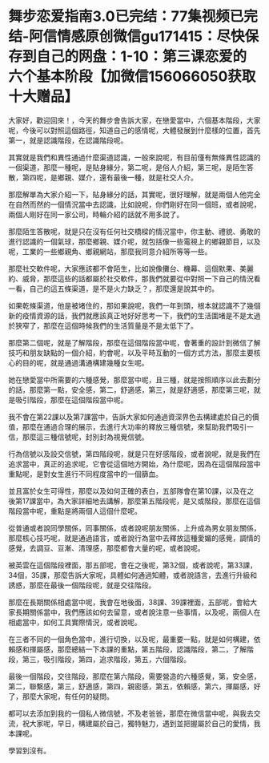 # 舞步恋爱指南3.0已完结：77集视频已完结-阿信情感原创微信gu171415：尽快保存到自己的网盘：1-10：第三课恋爱的六个基本阶段【加微信156066050获取十大赠品】

大家好，歡迎回來！，今天的舞步會告訴大家，在戀愛當中，六個基本階段，大家呢，今後可以對照這個路徑，知道自己的感情呢，大體發展到什麼樣的位置，首先第一，就是認識階段，在認識階段呢。

其實就是我們和異性通過什麼渠道認識，一般來說呢，有目前僅有無條異性認識的一個渠道，那麼一種呢，是貼身緣分，第二呢，是俗人介紹，第三呢，是陌生答散，第四呢，是鄉親、媒介，還有最後一種，就是社交人介。

那麼解單為大家介紹一下，貼身緣分的話，其實呢，很好理解，就是兩個人他完全在自然而然的一個情況當中去認識，比如說呢，你們剛好在同一個班，或者說呢，兩個人剛好在同一家公司，時輪介紹的話就不用多說了。

那麼陌生答散呢，就是只在沒有任何社交橋樑的情況當中，你主動、禮貌、勇敢的進行認識的一個氣球，那麼鄉親、媒介呢，就包括像一些電視上的鄉親節目，以及呢，工業的一些鄉親角、鄉親網站，那麼我同意介紹所等等一些。

那麼社交軟件呢，大家應該都不會陌生，比如說像攤台、機幕、這個默果、美麗約、威脅，那麼這些的話都屬於社交軟件，那我們就要從中對照一下自己的情況看一看，自己的這五條渠道，是不是火力缺乏？，那麼還是說其中的。

如果乾條渠道，他是被堵住的，那如果說呢，我們一年到頭，根本就認識不了幾個新的疫情資源的話，我們就應該真正地好好思考一下，我們的生活圍堵是不是太過於狹窄了，那麼在這個時候我們的生活質量是不是太低下了。

那麼第二個呢，就是了解階段，那麼在這個階段當中呢，會著重的設計到微信了解技巧和朋友缺點的一個介紹，約會呢，以及平時互動的一個方式方法，那麼主要核心的目的呢，就是通過溝通構建幾種女生呢。

她在戀愛當中所需要的六種感覺，那麼當中呢，且三種，就是按照順序以此去劃分的話，那麼第一點，安全感，第二，舒適感，第三，就是舒適感，那麼第三呢，就是吸引階段，那麼在這個階段當中呢。

我不會在第22課以及第7課當中，告訴大家如何通過資深界色去構建處於自己的價值，那麼在通過合理的展示，去進行大功率的釋放三種信號，來幫助我們吸引一信，那麼這三種信號呢，封別封為視覺信號。

行為信號以及設交信號，第四階段呢，就是只在好感階段，或者說呢，就是我們在追求當中，真正的追求呢，它會從這個地方開始，為什麼呢，因為在這個階段當中重點呢，是對女生進行不同程度當中的一個篩血。

並且富於女生可得性，那麼以及如何正確的表白，五部隊會在第10課，以及在之後第17課當中，為大家詳細地去講解，那麼第五階段呢，是又或階段，那麼在這個階段當中呢，重點是將兩個人這個什麼呢。

從普通或者說同學關係，同事關係，或者說呢朋友關係，上升成為男女朋友關係，那麼核心技巧呢，就是通過語言，或者說行為當中去釋放這種愛媚的感覺，調情的感覺，去調豆、豆漸、清理感，那麼都會大量的呢，或者說呢。

被英雲在這個階段裡面，那五部呢，會在之後呢，第32個，或者說呢，第33課，34個，35課，那麼告訴大家呢，具體如何通過知體，或者說語言，去進行升級和誘惑，那麼在最後一個階段呢，就是交往階段。

那麼在長期關係相處當中呢，我會在地後面，38課、39課裡面，五部呢，會給大家長期關係當中，我們應該如何去留意，或者說注意一些事情，以及呢，兩個人在相處當中，如何工具實際情況，或者說呢。

在三者不同的一個角色當中，進行切換，以及呢，最重要一點，就是如何構建，依賴感和揮屬感，那麼總結一下本課的重點，第五階段，認識階段，第二，了解階段，第三，吸引階段，第四，追求階段，第五，六個階段。

最後一個階段，交往階段，那麼在第六階段，需要營造的六種感覺，第，安全感，第二，聯繫感，第三，舒適感，第四，親密感，第五，依賴感，第六，揮屬感，好了，那麼大家呢，有任何的疑問。

都可以去添加到我的一個私人微信號，不及老爸爸，那麼在微信當中呢，與我去交流，祝大家呢，早日，構建屬於自己，獨特魅力，遇到並把握屬於自己的愛情，我本課呢。

學習到沒有。